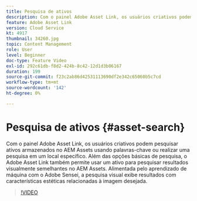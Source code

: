 ```yaml
---
title: Pesquisa de ativos
description: Com o painel Adobe Asset Link, os usuários criativos podem pesquisar ativos armazenados no AEM Assets usando palavras-chave ou realizar uma pesquisa em um local específico. Além das opções básicas de pesquisa, o Adobe Asset Link também permite usar um ativo para pesquisar resultados visualmente semelhantes no AEM Assets. Alimentada pelo aprendizado de máquina com o Adobe Sensei, a pesquisa visual exibe resultados com características estéticas relacionadas à imagem desejada.
feature: Adobe Asset Link
version: Cloud Service
kt: 4917
thumbnail: 34260.jpg
topic: Content Management
role: User
level: Beginner
doc-type: Feature Video
exl-id: 292c61db-f8d2-424b-8c42-12d1d3b06167
duration: 199
source-git-commit: f23c2ab86d42531113690df2e342c65060b5c7cd
workflow-type: tm+mt
source-wordcount: '142'
ht-degree: 0%

---
```


# Pesquisa de ativos {#asset-search}

Com o painel Adobe Asset Link, os usuários criativos podem pesquisar ativos armazenados no AEM Assets usando palavras-chave ou realizar uma pesquisa em um local específico. Além das opções básicas de pesquisa, o Adobe Asset Link também permite usar um ativo para pesquisar resultados visualmente semelhantes no AEM Assets. Alimentada pelo aprendizado de máquina com o Adobe Sensei, a pesquisa visual exibe resultados com características estéticas relacionadas à imagem desejada.

>[!VIDEO](https://video.tv.adobe.com/v/34260?quality=12&learn=on)
